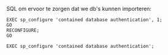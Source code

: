 SQL om ervoor te zorgen dat we db's kunnen importeren:
```
EXEC sp_configure 'contained database authentication', 1;
GO
RECONFIGURE;
GO

EXEC sp_configure 'contained database authentication';
```
